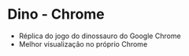 # Dino - Chrome
- Réplica do jogo do dinossauro do Google Chrome
- Melhor visualização no próprio Chrome
